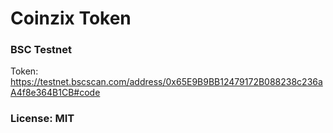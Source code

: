 # Coinzix Token

### BSC Testnet

Token: https://testnet.bscscan.com/address/0x65E9B9BB12479172B088238c236aA4f8e364B1CB#code


### License: MIT
